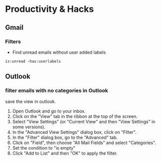 # Productivity & Hacks

## Gmail
### Filters
- Find unread emails without user added labels
```
is:unread -has:userlabels 
```

## Outlook
### filter emails with no categories in Outlook
save the view in outlook. 
1. Open Outlook and go to your inbox.
2. Click on the "View" tab in the ribbon at the top of the screen.
3. Select "View Settings" (or "Current View" and then "View Settings" in some versions).
4. In the "Advanced View Settings" dialog box, click on "Filter".
5. In the "Filter" dialog box, go to the "Advanced" tab.
6. Click on "Field", then choose "All Mail Fields" and select "Categories".
7. Set the condition to "is empty"
8. Click "Add to List" and then "OK" to apply the filter.
